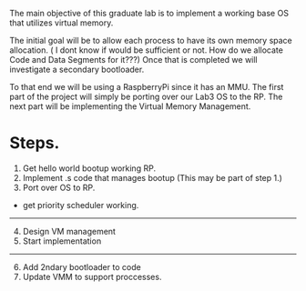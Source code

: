 

The main objective of this graduate lab is to implement a working base OS that utilizes virtual memory. 

The initial goal will be to allow each process to have its own memory space allocation.  ( I dont know if would be sufficient or not. How do we allocate Code and Data Segments for it???) Once that is completed we will investigate a secondary bootloader.


To that end we will be using a RaspberryPi since it has an MMU. The first part of the project will simply be porting over our Lab3 OS to the RP. The next part will be implementing the Virtual Memory Management.


# Steps.
1. Get hello world bootup working RP.
2. Implement .s code that manages bootup (This may be part of step 1.)
3. Port over OS to RP.
- get priority scheduler working.
**************************
4. Design VM management
5. Start implementation
**************************
6. Add 2ndary bootloader to code
7. Update VMM to support proccesses.